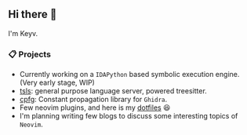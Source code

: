 ## Hi there 👋

I'm Keyv. 

### 📋 Projects

- Currently working on a `IDAPython` based symbolic execution engine. (Very early stage, WIP)
- [tsls](https://github.com/keyvchan/tsls): general purpose language server, powered treesitter.
- [cpfg](https://github.com/keyvchan/cpfg): Constant propagation library for `Ghidra`.
- Few neovim plugins, and here is my [dotfiles](https://github.com/keyvchan/dotfiles) 😆
- I'm planning writing few blogs to discuss some interesting topics of `Neovim`.
